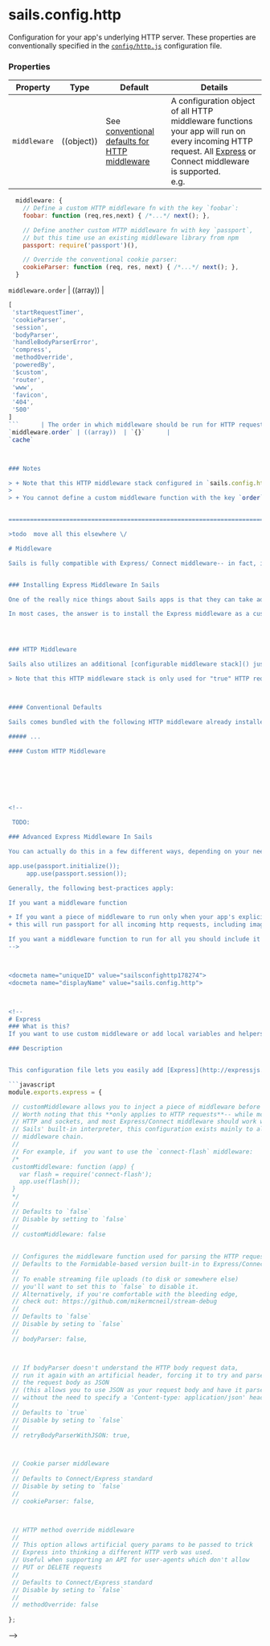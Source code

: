 # sails.config.http

Configuration for your app's underlying HTTP server.  These properties are conventionally specified in the [`config/http.js`]() configuration file.


### Properties

  Property          | Type       | Default   | Details
 ------------------ |:----------:| --------- | -------
 `middleware`       | ((object)) | See [conventional defaults for HTTP middleware]() | A configuration object of all HTTP middleware functions your app will run on every incoming HTTP request.  All [Express](http://expressjs.com/) or Connect middleware is supported.<br/>e.g.<br/>
```js
  middleware: {
    // Define a custom HTTP middleware fn with the key `foobar`:
    foobar: function (req,res,next) { /*...*/ next(); },

    // Define another custom HTTP middleware fn with key `passport`,
    // but this time use an existing middleware library from npm
    passport: require('passport')(),

    // Override the conventional cookie parser:
    cookieParser: function (req, res, next) { /*...*/ next(); },
  }
```

 `middleware.order` | ((array))  |
 ```js
 [
  'startRequestTimer',
  'cookieParser',
  'session',
  'bodyParser',
  'handleBodyParserError',
  'compress',
  'methodOverride',
  'poweredBy',
  '$custom',
  'router',
  'www',
  'favicon',
  '404',
  '500'
]
 ```      | The order in which middleware should be run for HTTP request (the Sails router, which runs the appropriate explicit routes, policies, controllers, etc. from your app is invoked by the "router" middleware). 
 `middleware.order` | ((array))  | `{}`      | 
 `cache`



### Notes

> + Note that this HTTP middleware stack configured in `sails.config.http.middleware` is only applied to true HTTP requests-- it is ignored when handling virtual requests (e.g. sockets)
>
> + You cannot define a custom middleware function with the key `order`.


===========================================================================

>todo  move all this elsewhere \/

# Middleware

Sails is fully compatible with Express/ Connect middleware-- in fact, it's all over the place.  Much of the code you'll write in Sails is effectively middleware; most notably [controller actions]() and [policies]().


### Installing Express Middleware In Sails

One of the really nice things about Sails apps is that they can take advantage of the wealth of already-existing Express/Connect middleware out there.  But a common question that arises when people actually try to do this is: _"Where do I `app.use()` it?"_.

In most cases, the answer is to install the Express middleware as a custom HTTP middleware in [`sails.config.http.middleware`]().  This will trigger it for ALL HTTP requests to your Sails app, and allow you to configure the order in which it runs in relation to other HTTP middleware.




### HTTP Middleware

Sails also utilizes an additional [configurable middleware stack]() just for handling HTTP requests.  Each time your app receives an HTTP request, the configured HTTP middleware stack runs in order.

> Note that this HTTP middleware stack is only used for "true" HTTP requests-- it is ignored for **virtual requests** (e.g. requests from a live Socket.io connection.)



#### Conventional Defaults

Sails comes bundled with the following HTTP middleware already installed (listed in the order they are run by default):

##### ...

#### Custom HTTP Middleware







<!--

  TODO:

### Advanced Express Middleware In Sails

You can actually do this in a few different ways, depending on your needs.

app.use(passport.initialize());
      app.use(passport.session());

Generally, the following best-practices apply:

If you want a middleware function 
 
+ If you want a piece of middleware to run only when your app's explicit or blueprint routes are matched, you should include it as a policy.
+ this will run passport for all incoming http requests, including images, css, etc.

If you want a middleware function to run for all you should include it at the top of your `config/routes.js` as a wildcard route.  for your controller (both HTTP and virtual) requests
-->



<docmeta name="uniqueID" value="sailsconfighttp178274">
<docmeta name="displayName" value="sails.config.http">



<!-- 
# Express
### What is this?
If you want to use custom middleware or add local variables and helpers to templates you can do so by configuring express in this config file.

### Description


This configuration file lets you easily add [Express](http://expressjs.com/) middleware, local variables and helpers for templates and directly access the application instance before it starts. 

```javascript
module.exports.express = {

  // customMiddleware allows you to inject a piece of middleware before each requeset
  // Worth noting that this **only applies to HTTP requests**-- while most parts of Sails work for both
  // HTTP and sockets, and most Express/Connect middleware should work without a problem for both using
  // Sails' built-in interpreter, this configuration exists mainly to allow direct access to the Express 
  // middleware chain.
  //
  // For example, if  you want to use the `connect-flash` middleware:
  /*
  customMiddleware: function (app) {
    var flash = require('connect-flash');
    app.use(flash());
  }
  */
  //
  // Defaults to `false`
  // Disable by setting to `false`
  //
  // customMiddleware: false
  
  
  // Configures the middleware function used for parsing the HTTP request body
  // Defaults to the Formidable-based version built-in to Express/Connect
  //
  // To enable streaming file uploads (to disk or somewhere else)
  // you'll want to set this to `false` to disable it.
  // Alternatively, if you're comfortable with the bleeding edge,
  // check out: https://github.com/mikermcneil/stream-debug
  //
  // Defaults to `false`
  // Disable by seting to `false`
  //
  // bodyParser: false,



  // If bodyParser doesn't understand the HTTP body request data, 
  // run it again with an artificial header, forcing it to try and parse
  // the request body as JSON
  // (this allows you to use JSON as your request body and have it parsed as parameters
  // without the need to specify a 'Content-type: application/json' header)
  //
  // Defaults to `true`
  // Disable by seting to `false`
  //
  // retryBodyParserWithJSON: true,



  // Cookie parser middleware
  //
  // Defaults to Connect/Express standard
  // Disable by seting to `false`
  //
  // cookieParser: false,



  // HTTP method override middleware
  //
  // This option allows artificial query params to be passed to trick 
  // Express into thinking a different HTTP verb was used.
  // Useful when supporting an API for user-agents which don't allow 
  // PUT or DELETE requests
  // 
  // Defaults to Connect/Express standard
  // Disable by seting to `false`
  //
  // methodOverride: false
  
};
```







 -->

